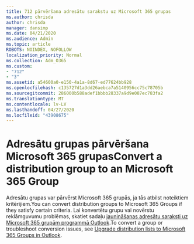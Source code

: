 ```yaml
---
title: 712 pārvēršana adresātu sarakstu uz Microsoft 365 grupas
ms.author: chrisda
author: chrisda
manager: dansimp
ms.date: 04/21/2020
ms.audience: Admin
ms.topic: article
ROBOTS: NOINDEX, NOFOLLOW
localization_priority: Normal
ms.collection: Adm_O365
ms.custom:
- "712"
- "3"
ms.assetid: a54600a0-e150-4a1a-8d67-ed77624bb928
ms.openlocfilehash: c135727d1a3dd26aebca7a5140956cc75c78705b
ms.sourcegitcommit: 286000b588adef1bbbb28337a9d9e087ec783fa2
ms.translationtype: MT
ms.contentlocale: lv-LV
ms.lasthandoff: 04/27/2020
ms.locfileid: "43908675"
---
```

# <a name="convert-a-distribution-group-to-an-microsoft-365-group"></a><span data-ttu-id="dc28e-102">Adresātu grupas pārvēršana Microsoft 365 grupas</span><span class="sxs-lookup"><span data-stu-id="dc28e-102">Convert a distribution group to an Microsoft 365 Group</span></span>

<span data-ttu-id="dc28e-103">Adresātu grupas var pārvērst Microsoft 365 grupās, ja tās atbilst noteiktiem kritērijiem.</span><span class="sxs-lookup"><span data-stu-id="dc28e-103">You can convert distribution groups to Microsoft 365 Groups if they satisfy certain criteria.</span></span> <span data-ttu-id="dc28e-104">Lai konvertētu grupu vai novērstu reklāmguvumu problēmas, skatiet sadaļu [jaunināšanas adresātu saraksti uz Microsoft 365 grupām programmā Outlook](https://docs.microsoft.com/office365/admin/manage/upgrade-distribution-lists).</span><span class="sxs-lookup"><span data-stu-id="dc28e-104">To convert a group or troubleshoot conversion issues, see [Upgrade distribution lists to Microsoft 365 Groups in Outlook](https://docs.microsoft.com/office365/admin/manage/upgrade-distribution-lists).</span></span>
